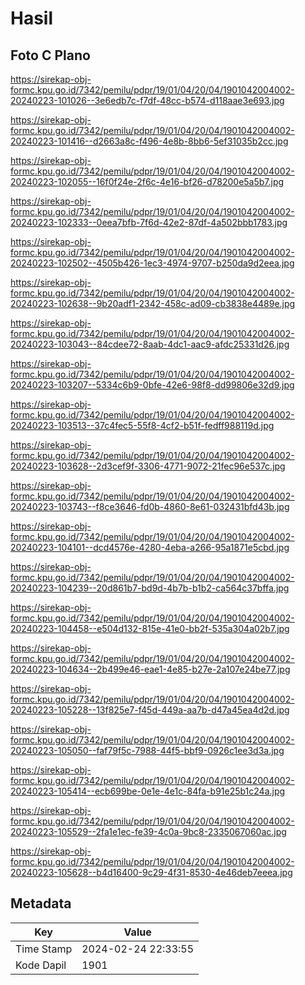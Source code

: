 # Hasil

## Foto C Plano

https://sirekap-obj-formc.kpu.go.id/7342/pemilu/pdpr/19/01/04/20/04/1901042004002-20240223-101026--3e6edb7c-f7df-48cc-b574-d118aae3e693.jpg

https://sirekap-obj-formc.kpu.go.id/7342/pemilu/pdpr/19/01/04/20/04/1901042004002-20240223-101416--d2663a8c-f496-4e8b-8bb6-5ef31035b2cc.jpg

https://sirekap-obj-formc.kpu.go.id/7342/pemilu/pdpr/19/01/04/20/04/1901042004002-20240223-102055--16f0f24e-2f6c-4e16-bf26-d78200e5a5b7.jpg

https://sirekap-obj-formc.kpu.go.id/7342/pemilu/pdpr/19/01/04/20/04/1901042004002-20240223-102333--0eea7bfb-7f6d-42e2-87df-4a502bbb1783.jpg

https://sirekap-obj-formc.kpu.go.id/7342/pemilu/pdpr/19/01/04/20/04/1901042004002-20240223-102502--4505b426-1ec3-4974-9707-b250da9d2eea.jpg

https://sirekap-obj-formc.kpu.go.id/7342/pemilu/pdpr/19/01/04/20/04/1901042004002-20240223-102638--9b20adf1-2342-458c-ad09-cb3838e4489e.jpg

https://sirekap-obj-formc.kpu.go.id/7342/pemilu/pdpr/19/01/04/20/04/1901042004002-20240223-103043--84cdee72-8aab-4dc1-aac9-afdc25331d26.jpg

https://sirekap-obj-formc.kpu.go.id/7342/pemilu/pdpr/19/01/04/20/04/1901042004002-20240223-103207--5334c6b9-0bfe-42e6-98f8-dd99806e32d9.jpg

https://sirekap-obj-formc.kpu.go.id/7342/pemilu/pdpr/19/01/04/20/04/1901042004002-20240223-103513--37c4fec5-55f8-4cf2-b51f-fedff988119d.jpg

https://sirekap-obj-formc.kpu.go.id/7342/pemilu/pdpr/19/01/04/20/04/1901042004002-20240223-103628--2d3cef9f-3306-4771-9072-21fec96e537c.jpg

https://sirekap-obj-formc.kpu.go.id/7342/pemilu/pdpr/19/01/04/20/04/1901042004002-20240223-103743--f8ce3646-fd0b-4860-8e61-032431bfd43b.jpg

https://sirekap-obj-formc.kpu.go.id/7342/pemilu/pdpr/19/01/04/20/04/1901042004002-20240223-104101--dcd4576e-4280-4eba-a266-95a1871e5cbd.jpg

https://sirekap-obj-formc.kpu.go.id/7342/pemilu/pdpr/19/01/04/20/04/1901042004002-20240223-104239--20d861b7-bd9d-4b7b-b1b2-ca564c37bffa.jpg

https://sirekap-obj-formc.kpu.go.id/7342/pemilu/pdpr/19/01/04/20/04/1901042004002-20240223-104458--e504d132-815e-41e0-bb2f-535a304a02b7.jpg

https://sirekap-obj-formc.kpu.go.id/7342/pemilu/pdpr/19/01/04/20/04/1901042004002-20240223-104634--2b499e46-eae1-4e85-b27e-2a107e24be77.jpg

https://sirekap-obj-formc.kpu.go.id/7342/pemilu/pdpr/19/01/04/20/04/1901042004002-20240223-105228--13f825e7-f45d-449a-aa7b-d47a45ea4d2d.jpg

https://sirekap-obj-formc.kpu.go.id/7342/pemilu/pdpr/19/01/04/20/04/1901042004002-20240223-105050--faf79f5c-7988-44f5-bbf9-0926c1ee3d3a.jpg

https://sirekap-obj-formc.kpu.go.id/7342/pemilu/pdpr/19/01/04/20/04/1901042004002-20240223-105414--ecb699be-0e1e-4e1c-84fa-b91e25b1c24a.jpg

https://sirekap-obj-formc.kpu.go.id/7342/pemilu/pdpr/19/01/04/20/04/1901042004002-20240223-105529--2fa1e1ec-fe39-4c0a-9bc8-2335067060ac.jpg

https://sirekap-obj-formc.kpu.go.id/7342/pemilu/pdpr/19/01/04/20/04/1901042004002-20240223-105628--b4d16400-9c29-4f31-8530-4e46deb7eeea.jpg


## Metadata

| Key        | Value               |
| ---------- | ------------------- |
| Time Stamp | 2024-02-24 22:33:55 |
| Kode Dapil | 1901                |



